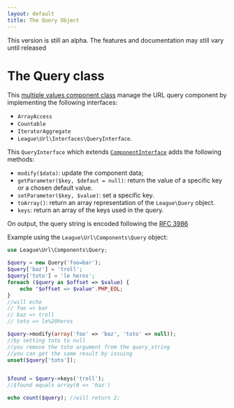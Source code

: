```yaml
---
layout: default
title: The Query Object
---
```


<p class="message-notice">This version is still an alpha. The features and documentation may still vary until released</p>

# The Query class

This [multiple values component class](/components/overview/#complex-components) manage the URL query component by implementing the following interfaces:

- `ArrayAccess`
- `Countable`
- `IteratorAggregate`
- `League\Url\Interfaces\QueryInterface`.

This `QueryInterface` which extends [`ComponentInterface`](/dev-master/component/) adds the following methods:

* `modify($data)`: update the component data;
* `getParameter($key, $defaut = null)`: return the value of a specific key or a chosen default value.
* `setParameter($key, $value)`: set a specific key.
* `toArray()`: return an array representation of the `League\Query` object.
* `keys`: return an array of the keys used in the query.

<p class="message-info">On output, the query string is encoded following the <a href="http://www.faqs.org/rfcs/rfc3968" target="_blank">RFC 3986</a></p>

Example using the `League\Url\Components\Query` object:

~~~php
use League\Url\Components\Query;

$query = new Query('foo=bar');
$query['baz'] = 'troll';
$query['toto'] = 'le heros';
foreach ($query as $offset => $value) {
	echo "$offset => $value".PHP_EOL;
}
//will echo 
// foo => bar
// baz => troll
// toto => le%20heros

$query->modify(array('foo' => 'baz', 'toto' => null));
//by setting toto to null
//you remove the toto argument from the query_string
//you can get the same result by issuing
unset($query['toto']);


$found = $query->keys('troll');
//$found equals array(0 => 'baz')

echo count($query); //will return 2;
~~~